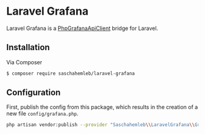 # Laravel Grafana

Laravel Grafana is a [PhpGrafanaApiClient](https://github.com/saschahemleb/php-grafana-api-client) bridge for Laravel.

## Installation

Via Composer

``` bash
$ composer require saschahemleb/laravel-grafana
```

## Configuration

First, publish the config from this package, which results in the creation of a new file `config/grafana.php`.
```bash
php artisan vendor:publish --provider "Saschahemleb\\LaravelGrafana\\GrafanaServiceProvider"
```
